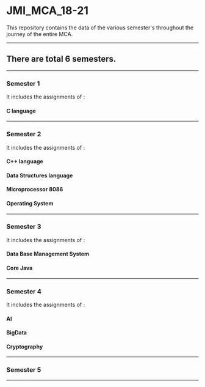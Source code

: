 # JMI_MCA_18-21
This repository contains the data of the various semester's throughout the journey of the entire MCA.

----------------------------------------------------------------------------------------------------------------------
## There are total 6 semesters.
----------------------------------------------------------------------------------------------------------------------
### Semester 1 

It includes the assignments of :
#### C language 
----------------------------------------------------------------------------------------------------------------------
### Semester 2 
It includes the assignments of :
#### C++ language 
#### Data Structures language 
#### Microprocessor 8086
#### Operating System 
----------------------------------------------------------------------------------------------------------------------
### Semester 3
It includes the assignments of :
#### Data Base Management System
#### Core Java
----------------------------------------------------------------------------------------------------------------------
### Semester 4
It includes the assignments of :
#### AI
#### BigData
#### Cryptography
----------------------------------------------------------------------------------------------------------------------
### Semester 5
----------------------------------------------------------------------------------------------------------------------
